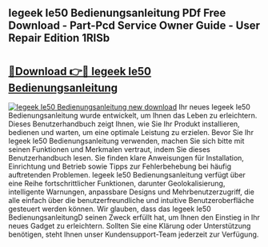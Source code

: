 ## Iegeek Ie50 Bedienungsanleitung PDf Free Download - Part-Pcd Service Owner Guide - User Repair Edition 1RlSb

# <h2><a href="http://df3wy4g.blite.top/?on=Iegeek+Ie50+Bedienungsanleitung">🔗Download 👉🔴 Iegeek Ie50 Bedienungsanleitung</a></h2>

[![Iegeek Ie50 Bedienungsanleitung new download](https://i.imgur.com/lujVjoI.png)](http://df3wy4g.blite.top/?on=Iegeek+Ie50+Bedienungsanleitung)
Ihr neues Iegeek Ie50 Bedienungsanleitung wurde entwickelt, um Ihnen das Leben zu erleichtern. Dieses Benutzerhandbuch zeigt Ihnen, wie Sie Ihr Produkt installieren, bedienen und warten, um eine optimale Leistung zu erzielen. Bevor Sie Ihr Iegeek Ie50 Bedienungsanleitung verwenden, machen Sie sich bitte mit seinen Funktionen und Merkmalen vertraut, indem Sie dieses Benutzerhandbuch lesen. Sie finden klare Anweisungen für Installation, Einrichtung und Betrieb sowie Tipps zur Fehlerbehebung bei häufig auftretenden Problemen. Iegeek Ie50 Bedienungsanleitung verfügt über eine Reihe fortschrittlicher Funktionen, darunter Geolokalisierung, intelligente Warnungen, anpassbare Designs und Mehrbenutzerzugriff, die alle einfach über die benutzerfreundliche und intuitive Benutzeroberfläche gesteuert werden können. Wir glauben, dass das Iegeek Ie50 BedienungsanleitungD seinen Zweck erfüllt hat, um Ihnen den Einstieg in Ihr neues Gadget zu erleichtern. Sollten Sie eine Klärung oder Unterstützung benötigen, steht Ihnen unser Kundensupport-Team jederzeit zur Verfügung.
